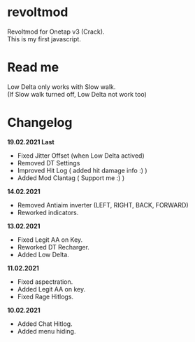 # revoltmod
Revoltmod for Onetap v3 (Crack).  
This is my first javascript.

# Read me
Low Delta only works with Slow walk.  
(If Slow walk turned off, Low Delta not work too)

# Changelog
**19.02.2021 Last** 
  - Fixed Jitter Offset (when Low Delta actived)
  - Removed DT Settings
  - Improved Hit Log ( added hit damage info :) )
  - Added Mod Clantag ( Support me :) )

**14.02.2021** 
  - Removed Antiaim inverter (LEFT, RIGHT, BACK, FORWARD)
  - Reworked indicators.

**13.02.2021**
  - Fixed Legit AA on Key.
  - Reworked DT Recharger.
  - Added Low Delta.

**11.02.2021** 
  - Fixed aspectration.
  - Added Legit AA on key.
  - Fixed Rage Hitlogs.
  
**10.02.2021** 
  - Added Chat Hitlog.
  - Added menu hiding.

